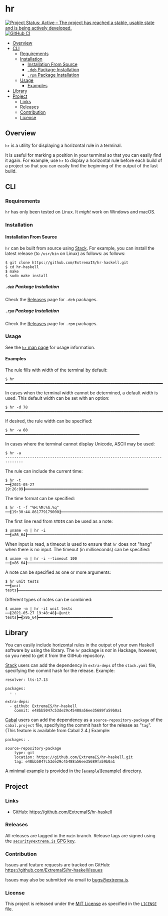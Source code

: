 # hr

[![Project Status: Active – The project has reached a stable, usable state and is being actively developed.](https://www.repostatus.org/badges/latest/active.svg)](https://www.repostatus.org/#active)
[![GitHub CI](https://github.com/ExtremaIS/hr-haskell/workflows/CI/badge.svg?branch=main)](https://github.com/ExtremaIS/hr-haskell/actions)

* [Overview](#overview)
* [CLI](#cli)
    * [Requirements](#requirements)
    * [Installation](#installation)
        * [Installation From Source](#installation-from-source)
        * [`.deb` Package Installation](#deb-package-installation)
        * [`.rpm` Package Installation](#rpm-package-installation)
    * [Usage](#usage)
        * [Examples](#examples)
* [Library](#library)
* [Project](#project)
    * [Links](#links)
    * [Releases](#releases)
    * [Contribution](#contribution)
    * [License](#license)

## Overview

`hr` is a utility for displaying a horizontal rule in a terminal.

It is useful for marking a position in your terminal so that you can easily
find it again.  For example, use `hr` to display a horizontal rule before each
build of a project so that you can easily find the beginning of the output of
the last build.

## CLI

### Requirements

`hr` has only been tested on Linux.  It *might* work on Windows and macOS.

### Installation

#### Installation From Source

`hr` can be built from source using [Stack][].  For example, you can install
the latest release (to `/usr/bin` on Linux) as follows:
as follows:

```
$ git clone https://github.com/ExtremaIS/hr-haskell.git
$ cd hr-haskell
$ make
$ sudo make install
```

[Stack]: <https://www.haskellstack.org>

##### `.deb` Package Installation

Check the [Releases][] page for `.deb` packages.

##### `.rpm` Package Installation

Check the [Releases][] page for `.rpm` packages.

[Releases]: <https://github.com/ExtremaIS/hr-haskell/releases>

### Usage

See the [`hr` man page](doc/hr.1.md) for usage information.

#### Examples

The rule fills with width of the terminal by default:

```
$ hr
━━━━━━━━━━━━━━━━━━━━━━━━━━━━━━━━━━━━━━━━━━━━━━━━━━━━━━━━━━━━━━━━━━━━━━━━━━━━━━
```

In cases when the terminal width cannot be determined, a default width is
used.  This default width can be set with an option:

```
$ hr -d 78
━━━━━━━━━━━━━━━━━━━━━━━━━━━━━━━━━━━━━━━━━━━━━━━━━━━━━━━━━━━━━━━━━━━━━━━━━━━━━━
```

If desired, the rule width can be specified:

```
$ hr -w 60
━━━━━━━━━━━━━━━━━━━━━━━━━━━━━━━━━━━━━━━━━━━━━━━━━━━━━━━━━━━━
```

In cases where the terminal cannot display Unicode, ASCII may be used:

```
$ hr -a
------------------------------------------------------------------------------
```

The rule can include the current time:

```
$ hr -t
━━┫2021-05-27 19:26:09┣━━━━━━━━━━━━━━━━━━━━━━━━━━━━━━━━━━━━━━━━━━━━━━━━━━━━━━━
```

The time format can be specified:

```
$ hr -t -f "%H:%M:%S.%q"
━━┫19:30:44.861779179000┣━━━━━━━━━━━━━━━━━━━━━━━━━━━━━━━━━━━━━━━━━━━━━━━━━━━━━
```

The first line read from `STDIN` can be used as a note:

```
$ uname -m | hr -i
━━┫x86_64┣━━━━━━━━━━━━━━━━━━━━━━━━━━━━━━━━━━━━━━━━━━━━━━━━━━━━━━━━━━━━━━━━━━━━
```

When input is read, a timeout is used to ensure that `hr` does not "hang" when
there is no input.  The timeout (in milliseconds) can be specified:

```
$ uname -m | hr -i --timeout 100
━━┫x86_64┣━━━━━━━━━━━━━━━━━━━━━━━━━━━━━━━━━━━━━━━━━━━━━━━━━━━━━━━━━━━━━━━━━━━━
```

A note can be specified as one or more arguments:

```
$ hr unit tests
━━┫unit tests┣━━━━━━━━━━━━━━━━━━━━━━━━━━━━━━━━━━━━━━━━━━━━━━━━━━━━━━━━━━━━━━━━
```

Different types of notes can be combined:

```
$ uname -m | hr -it unit tests
━━┫2021-05-27 19:48:48┣━┫unit tests┣━┫x86_64┣━━━━━━━━━━━━━━━━━━━━━━━━━━━━━━━━━
```

## Library

You can easily include horizontal rules in the output of your own Haskell
software by using the library.  The `hr` package is *not* in Hackage, however,
so you need to get it from the GitHub repository.

[Stack][] users can add the dependency in `extra-deps` of the `stack.yaml`
file, specifying the commit hash for the release.  Example:

```
resolver: lts-17.13

packages:
  - .

extra-deps:
  - github: ExtremaIS/hr-haskell
    commit: e48bb5047c53de29c45488a56ee35689fa59b0a1
```

[Cabal][] users can add the dependency as a `source-repository-package` of the
`cabal.project` file, specifying the commit hash for the release as "`tag`".
(This feature is available from Cabal 2.4.)  Example:

```
packages: .

source-repository-package
    type: git
    location: https://github.com/ExtremaIS/hr-haskell.git
    tag: e48bb5047c53de29c45488a56ee35689fa59b0a1
```

A minimal example is provided in the [`example`][example] directory.

[Stack]: <https://www.haskellstack.org>
[Cabal]: <https://www.haskell.org/cabal/>

## Project

### Links

* GitHub: <https://github.com/ExtremaIS/hr-haskell>

### Releases

All releases are tagged in the `main` branch.  Release tags are signed using
the
[`security@extrema.is` GPG key](http://keys.gnupg.net/pks/lookup?op=vindex&fingerprint=on&search=0x1D484E4B4705FADF).

### Contribution

Issues and feature requests are tracked on GitHub:
<https://github.com/ExtremaIS/hr-haskell/issues>

Issues may also be submitted via email to <bugs@extrema.is>.

### License

This project is released under the
[MIT License](https://opensource.org/licenses/MIT) as specified in the
[`LICENSE`](LICENSE) file.
